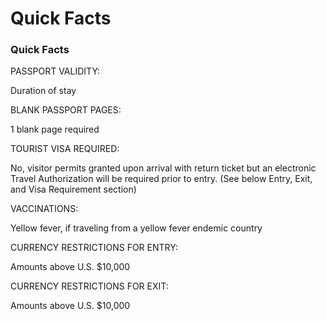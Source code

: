 # Quick Facts

### Quick Facts

PASSPORT VALIDITY:

Duration of stay

BLANK PASSPORT PAGES:

1 blank page required

TOURIST VISA REQUIRED:

No, visitor permits granted upon arrival with return ticket but an electronic Travel Authorization will be required prior to entry. (See below Entry, Exit, and Visa Requirement section)

VACCINATIONS:

Yellow fever, if traveling from a yellow fever endemic country

CURRENCY RESTRICTIONS FOR ENTRY:

Amounts above U.S. $10,000

CURRENCY RESTRICTIONS FOR EXIT:

Amounts above U.S. $10,000